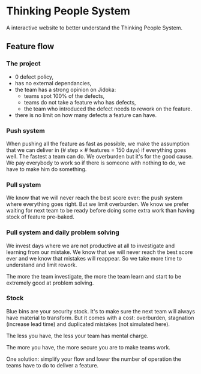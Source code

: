 # Thinking People System

A interactive website to better understand the Thinking People System.

## Feature flow

### The project

- 0 defect policy,
- has no external dependancies,
- the team has a strong opinion on Jidoka:
  - teams spot 100% of the defects,
  - teams do not take a feature who has defects,
  - the team who introduced the defect needs to rework on the feature.
- there is no limit on how many defects a feature can have.

### Push system

When pushing all the feature as fast as possible, we make the assumption that we can deliver in (# step × # features = 150 days) if everything goes well. The fastest a team can do. We overburden but it's for the good cause. We pay everybody to work so if there is someone with nothing to do, we have to make him do something.

### Pull system

We know that we will never reach the best score ever: the push system where everything goes right. But we limit overburden. We know we prefer waiting for next team to be ready before doing some extra work than having stock of feature pre-baked.

### Pull system and daily problem solving

We invest days where we are not productive at all to investigate and learning from our mistake. We know that we will never reach the best score ever and we know that mistakes will reappear. So we take more time to understand and limit rework.

The more the team investigate, the more the team learn and start to be extremely good at problem solving.

### Stock

Blue bins are your security stock. It's to make sure the next team will always have material to transform. But it comes with a cost: overburden, stagnation (increase lead time) and duplicated mistakes (not simulated here).

The less you have, the less your team has mental charge.

The more you have, the more secure you are to make teams work.

One solution: simplify your flow and lower the number of operation the teams have to do to deliver a feature.
